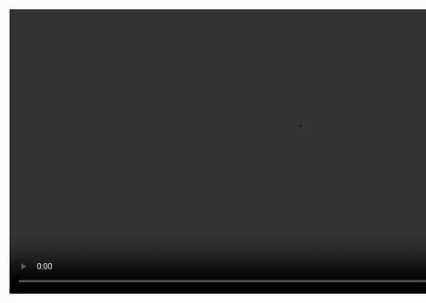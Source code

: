 
<video src="https://github.com/fufankeji/PaddleOCR-MultiRAG/raw/main/assets/演示视频.mp4" autoplay="true" controls="controls"  height="500">
</video>
